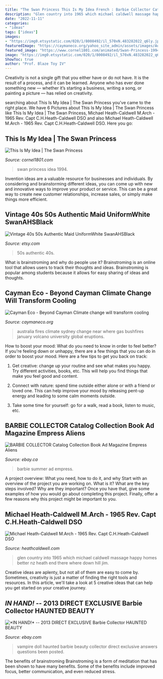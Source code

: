 ```yaml
---
title: "The Swan Princess This Is My Idea French : Barbie Collector Catalog Collection Book Ad Magazine Empress Aliens"
description: "Glen country into 1965 which michael caldwell massage happy homes better nz heath end there where down hill jim"
date: "2022-11-11"
categories:
- "ideas"
tags: ["ideas"]
images:
- "https://img0.etsystatic.com/020/1/8008492/il_570xN.483282022_q6ly.jpg"
featuredImage: "https://caymaneco.org/yahoo_site_admin/assets/images/Australia_Bush_Fires_-_Photo_Credit_The_Atlantic_DAVID_GRAY_-_GETTY.4121433_std.jpg"
featured_image: "https://www.cornel1801.com/animated/Swan-Princess-1994/This-Is-My-Idea/2.jpg"
image: "https://img0.etsystatic.com/020/1/8008492/il_570xN.483282022_q6ly.jpg"
ShowToc: true
author: "Prof. Blaze Toy IV"
---
```



Creativity is not a single gift that you either have or do not have. It is the result of a process, and it can be learned. Anyone who has ever done something new — whether it’s starting a business, writing a song, or painting a picture — has relied on creativity.

	

		
searching about This Is My Idea | The Swan Princess you've came to the right place. We have 6 Pictures about This Is My Idea | The Swan Princess like This Is My Idea | The Swan Princess, Michael Heath-Caldwell M.Arch - 1965 Rev. Capt C.H.Heath-Caldwell DSO and also Michael Heath-Caldwell M.Arch - 1965 Rev. Capt C.H.Heath-Caldwell DSO. Here you go:
		
    
## This Is My Idea | The Swan Princess

<img loading=lazy src="https://www.cornel1801.com/animated/Swan-Princess-1994/This-Is-My-Idea/2.jpg" onerror="this.onerror=null;this.src='https://tse1.mm.bing.net/th?id=OIP.OBEnImrSlvOjE8ws-KylAwHaEK&amp;pid=15.1';" alt="This Is My Idea | The Swan Princess">

_Source: cornel1801.com_

>swan princess idea 1994. 

	

Invention ideas are a valuable resource for businesses and individuals. By considering and brainstorming different ideas, you can come up with new and innovative ways to improve your product or service. This can be a great way to create new customer relationships, increase sales, or simply make things more efficient.

    
## Vintage 40s 50s Authentic Maid UniformWhite SwanAHSBlack

<img loading=lazy src="https://img0.etsystatic.com/020/1/8008492/il_570xN.483282022_q6ly.jpg" onerror="this.onerror=null;this.src='https://tse2.mm.bing.net/th?id=OIP.2R5Dg3eAijmunOAjrOiEWAHaLL&amp;pid=15.1';" alt="Vintage 40s 50s Authentic Maid UniformWhite SwanAHSBlack">

_Source: etsy.com_

>50s authentic 40s. 

	

What is brainstroming and why do people use it?
Brainstroming is an online tool that allows users to track their thoughts and ideas. Brainstroming is popular among students because it allows for easy sharing of ideas and thoughts.

    
## Cayman Eco - Beyond Cayman Climate Change Will Transform Cooling

<img loading=lazy src="https://caymaneco.org/yahoo_site_admin/assets/images/Australia_Bush_Fires_-_Photo_Credit_The_Atlantic_DAVID_GRAY_-_GETTY.4121433_std.jpg" onerror="this.onerror=null;this.src='https://tse1.mm.bing.net/th?id=OIP.ftny3Ij6yHjn3L2HGh5OZAHaEK&amp;pid=15.1';" alt="Cayman Eco - Beyond Cayman Climate change will transform cooling">

_Source: caymaneco.org_

>australia fires climate sydney change near where gas bushfires january volcano university global eruptions. 

	

How to boost your mood: What do you need to know in order to feel better?
If you're feeling down or unhappy, there are a few things that you can do in order to boost your mood. Here are a few tips to get you back on track: 
1. Get creative: change up your routine and see what makes you happy. Try different activities, books, etc. This will help you find things that make you feel good and content. 

2. Connect with nature: spend time outside either alone or with a friend or loved one. This can help improve your mood by releasing pent-up energy and leading to some calm moments outside. 

3. Take some time for yourself: go for a walk, read a book, listen to music, etc.

    
## BARBIE COLLECTOR Catalog Collection Book Ad Magazine Empress Aliens

<img loading=lazy src="https://i.ebayimg.com/images/g/254AAOSwl2Bdk89O/s-l400.jpg" onerror="this.onerror=null;this.src='https://tse3.mm.bing.net/th?id=OIP.NkjBUA4qv8HpA7sMvHO_wQAAAA&amp;pid=15.1';" alt="BARBIE COLLECTOR Catalog Collection Book Ad Magazine Empress Aliens">

_Source: ebay.ca_

>barbie summer ad empress. 

	

A project overview: What you need, how to do it, and why
Start with an overview of the project you are working on. What is it? What are the key steps involved? Why are they important? Once you have that, give some examples of how you would go about completing this project. Finally, offer a few reasons why this project might be important to you.

    
## Michael Heath-Caldwell M.Arch - 1965 Rev. Capt C.H.Heath-Caldwell DSO

<img loading=lazy src="http://www.heathcaldwell.com/yahoo_site_admin/assets/images/19_NZ_Feb_65_Glen_Falloch.11623222_std.JPG" onerror="this.onerror=null;this.src='https://tse4.mm.bing.net/th?id=OIP.h5jeqLBAPTapEpIs9o4GTAHaFh&amp;pid=15.1';" alt="Michael Heath-Caldwell M.Arch - 1965 Rev. Capt C.H.Heath-Caldwell DSO">

_Source: heathcaldwell.com_

>glen country into 1965 which michael caldwell massage happy homes better nz heath end there where down hill jim. 

	

Creative ideas are aplenty, but not all of them are easy to come by. Sometimes, creativity is just a matter of finding the right tools and resources. In this article, we'll take a look at 5 creative ideas that can help you get started on your creative journey.

    
## *IN HAND!* -- 2013 DIRECT EXCLUSIVE Barbie Collector HAUNTED BEAUTY

<img loading=lazy src="http://img.auctiva.com/imgdata/6/1/5/4/7/4/webimg/705479181_o.jpg" onerror="this.onerror=null;this.src='https://tse3.mm.bing.net/th?id=OIP.3JwzK227wg0Ets3KcK56KwHaEx&amp;pid=15.1';" alt="*IN HAND!* -- 2013 DIRECT EXCLUSIVE Barbie Collector HAUNTED BEAUTY">

_Source: ebay.com_

>vampire doll haunted barbie beauty collector direct exclusive answers questions been posted. 

	

The benefits of brainstroming
Brainstroming is a form of meditation that has been shown to have many benefits. Some of the benefits include improved focus, better communication, and even reduced stress.

